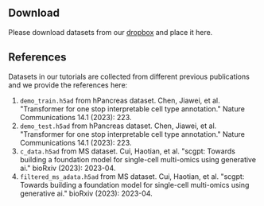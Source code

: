 ## Download

Please download datasets from our [dropbox](https://www.dropbox.com/scl/fo/i5rmxgtqzg7iykt2e9uqm/h?rlkey=o8hi0xads9ol07o48jdityzv1&dl=0) and place it here.

## References

Datasets in our tutorials are collected from different previous publications and we provide the references here:

1. `demo_train.h5ad` from hPancreas dataset. Chen, Jiawei, et al. "Transformer for one stop interpretable cell type annotation." Nature Communications 14.1 (2023): 223. 
1. `demo_test.h5ad` from hPancreas dataset. Chen, Jiawei, et al. "Transformer for one stop interpretable cell type annotation." Nature Communications 14.1 (2023): 223.
1. `c_data.h5ad` from MS dataset. Cui, Haotian, et al. "scgpt: Towards building a foundation model for single-cell multi-omics using generative ai." bioRxiv (2023): 2023-04.
1. `filtered_ms_adata.h5ad` from MS dataset. Cui, Haotian, et al. "scgpt: Towards building a foundation model for single-cell multi-omics using generative ai." bioRxiv (2023): 2023-04.
